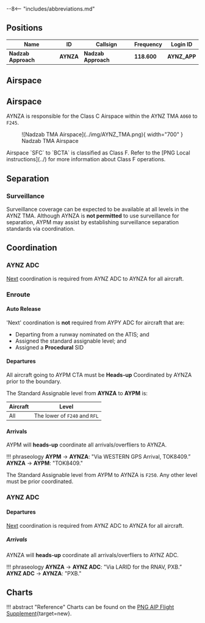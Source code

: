 --8<-- "includes/abbreviations.md"

## Positions

| Name | ID | Callsign | Frequency | Login ID |
| ---- | --- | -------- | --------- | -------- |
| **Nadzab Approach** | **AYNZA** | **Nadzab Approach** | **118.600** | **AYNZ_APP** | 

## Airspace

## Airspace
AYNZA is responsible for the Class C Airspace within the AYNZ TMA `A060` to `F245`.

<figure markdown>
![Nadzab TMA Airspace](../img/AYNZ_TMA.png){ width="700" }
    <figcaption>Nadzab TMA Airspace</figcaption>
</figure>
Airspace `SFC` to `BCTA` is classified as Class F. Refer to the [PNG Local instructions](../) for more information about Class F operations.

## Separation
### Surveillance
Surveillance coverage can be expected to be available at all levels in the AYNZ TMA. Although AYNZA is **not permitted** to use surveillance for separation, AYPM may assist by establishing surveillance separation standards via coordination.

## Coordination
### AYNZ ADC
[Next](../controller-skills/coordination.md#next) coordination is required from AYNZ ADC to AYNZA for all aircraft.
   
### Enroute
#### Auto Release
'Next' coordination is **not** required from AYPY ADC for aircraft that are:

- Departing from a runway nominated on the ATIS; and  
- Assigned the standard assignable level; and  
- Assigned a **Procedural** SID

#### Departures
All aircraft going to AYPM CTA must be **Heads-up** Coordinated by AYNZA prior to the boundary.

The Standard Assignable level from **AYNZA** to **AYPM** is:

| Aircraft | Level |
| ---- | ---- |
| All | The lower of `F240` and `RFL` |

#### Arrivals
AYPM will **heads-up** coordinate all arrivals/overfliers to AYNZA.

!!! phraseology
    <span class="hotline">**AYPM** -> **AYNZA**</span>: "Via WESTERN GPS Arrival, TOK8409.”  
    <span class="hotline">**AYNZA** -> **AYPM**</span>: "TOK8409."
	
The Standard Assignable level from AYPM to AYNZA is `F250`. Any other level must be prior coordinated.
	
### AYNZ ADC
#### Departures
[Next](../controller-skills/coordination.md#next) coordination is required from AYNZ ADC to AYNZA for all aircraft.
   
##### Arrivals
AYNZA will **heads-up** coordinate all arrivals/overfliers to AYNZ ADC.

!!! phraseology
    <span class="hotline">**AYNZA** -> **AYNZ ADC**</span>: "Via LARID for the RNAV, PXB.”  
    <span class="hotline">**AYNZ ADC** -> **AYNZA**</span>: "PXB." 

## Charts
!!! abstract "Reference"
    Charts can be found on the [PNG AIP Flight Supplement](https://www.niuskypacific.com.pg/aip-flight-supplements/){target=new}.
